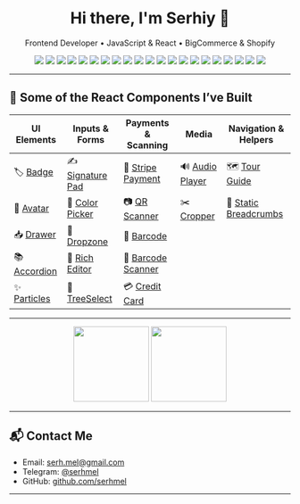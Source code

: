 <h1 align="center">Hi there, I'm Serhiy 👋</h1>

<p align="center">
    Frontend Developer • JavaScript & React • BigCommerce & Shopify
</p>

<p align="center">
  <img src="https://img.shields.io/badge/-JavaScript-F7DF1E?logo=javascript&logoColor=000" />
  <img src="https://img.shields.io/badge/-React-61DAFB?logo=react&logoColor=000" />
  <img src="https://img.shields.io/badge/-Redux-764ABC?logo=redux&logoColor=fff" />
  <img src="https://img.shields.io/badge/-React%20Hooks-61DAFB?logo=react&logoColor=000" />
  <img src="https://img.shields.io/badge/-HTML5-E34F26?logo=html5&logoColor=fff" />
  <img src="https://img.shields.io/badge/-CSS3-1572B6?logo=css3" />
  <img src="https://img.shields.io/badge/-SASS-CC6699?logo=sass&logoColor=fff" />
  <img src="https://img.shields.io/badge/-LESS-1D365D?logo=less&logoColor=fff" />
  <img src="https://img.shields.io/badge/-Git-F05032?logo=git&logoColor=fff" />
  <img src="https://img.shields.io/badge/-REST%20API-000?logo=postman&logoColor=orange" />
  <img src="https://img.shields.io/badge/-GraphQL-E10098?logo=graphql&logoColor=fff" />
  <img src="https://img.shields.io/badge/-jQuery-0769AD?logo=jquery&logoColor=fff" />
  <img src="https://img.shields.io/badge/-MUI-007FFF?logo=mui&logoColor=fff" />
  <img src="https://img.shields.io/badge/-BigCommerce-121118?logo=bigcommerce&logoColor=fff" />
  <img src="https://img.shields.io/badge/-Shopify-7AB55C?logo=shopify&logoColor=fff" />
  <img src="https://img.shields.io/badge/-JSON-000?logo=json&logoColor=white" />
  <img src="https://img.shields.io/badge/-Jira-0052CC?logo=jira&logoColor=fff" />
  <img src="https://img.shields.io/badge/-OOP-4B0082?logo=codeforces&logoColor=white" />
  <img src="https://img.shields.io/badge/-Webpack-8DD6F9?logo=webpack&logoColor=000" />
  <img src="https://img.shields.io/badge/-Docker-2496ED?logo=docker&logoColor=fff" />
  <img src="https://img.shields.io/badge/-Node.js-339933?logo=nodedotjs&logoColor=fff" />
</p>

---

## 🧩 Some of the React Components I’ve Built

| UI Elements                                                                                     | Inputs & Forms                                                                                          | Payments & Scanning                                                                                         | Media                                                                                                 | Navigation & Helpers                                                                                              |
|-------------------------------------------------------------------------------------------------|---------------------------------------------------------------------------------------------------------|-------------------------------------------------------------------------------------------------------------|-------------------------------------------------------------------------------------------------------|-------------------------------------------------------------------------------------------------------------------|
| 🏷️ [Badge](https://github.com/serhmel/ui-builder-library/tree/main/components/bl-badge)        | ✍️ [Signature Pad](https://github.com/serhmel/ui-builder-library/tree/main/components/bl-signature-pad) | 🔐 [Stripe Payment](https://github.com/serhmel/ui-builder-library/tree/main/components/bl-stripe-payment)   | 🔊 [Audio Player](https://github.com/serhmel/ui-builder-library/tree/main/components/bl-audio-player) | 🗺️ [Tour Guide](https://github.com/serhmel/ui-builder-library/tree/main/components/bl-tour-guide)                |
| 👤 [Avatar](https://github.com/serhmel/ui-builder-library/tree/main/components/bl-avatar)       | 🎨 [Color Picker](https://github.com/serhmel/ui-builder-library/tree/main/components/bl-color-picker)   | 📷 [QR Scanner](https://github.com/serhmel/ui-builder-library/tree/main/components/bl-qr-scanner)           | ✂️ [Cropper](https://github.com/serhmel/ui-builder-library/tree/main/components/bl-cropper)           | 🧭 [Static Breadcrumbs](https://github.com/serhmel/ui-builder-library/tree/main/components/bl-static-breadcrumbs) |
| 📥 [Drawer](https://github.com/serhmel/ui-builder-library/tree/main/components/bl-drawer)       | 📂 [Dropzone](https://github.com/serhmel/ui-builder-library/tree/main/components/bl-dropzone)           | 🧾 [Barcode](https://github.com/serhmel/ui-builder-library/tree/main/components/bl-barcode)                 |                                                                                                       |                                                                                                                   |
| 📚 [Accordion](https://github.com/serhmel/ui-builder-library/tree/main/components/bl-accordion) | 📝 [Rich Editor](https://github.com/serhmel/ui-builder-library/tree/main/components/bl-rich-editor)     | 📎 [Barcode Scanner](https://github.com/serhmel/ui-builder-library/tree/main/components/bl-barcode-scanner) |                                                                                                       |                                                                                                                   |
| ✨ [Particles](https://github.com/serhmel/ui-builder-library/tree/main/components/bl-particles)  | 🌲 [TreeSelect](https://github.com/serhmel/ui-builder-library/tree/main/components/bl-tree-select)      | 💳 [Credit Card](https://github.com/serhmel/ui-builder-library/tree/main/components/bl-credit-card)         |                                                                                                       |                                                                                                                   |

---

<p align="center"> <img height="135px" src="https://github-readme-stats.vercel.app/api?username=serhmel&hide_title=true&hide_border=true&show_icons=true&include_all_commits=true&line_height=21&theme=tokyonight" /> <img height="135px" src="https://github-readme-stats.vercel.app/api/top-langs/?username=serhmel&hide_title=true&hide_border=true&layout=compact&theme=tokyonight" /> </p>

---

## 📬 Contact Me

- Email: [serh.mel@gmail.com](mailto:serh.mel@gmail.com)
- Telegram: [@serhmel](https://t.me/serhmel)
- GitHub: [github.com/serhmel](https://github.com/serhmel)

---
